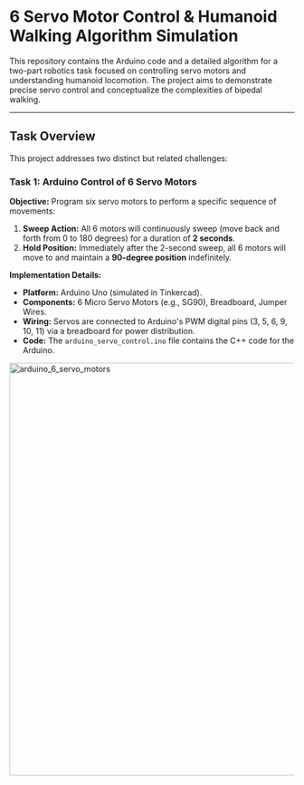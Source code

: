 # 6 Servo Motor Control & Humanoid Walking Algorithm Simulation

This repository contains the Arduino code and a detailed algorithm for a two-part robotics task focused on controlling servo motors and understanding humanoid locomotion. The project aims to demonstrate precise servo control and conceptualize the complexities of bipedal walking.

---

## Task Overview

This project addresses two distinct but related challenges:

### Task 1: Arduino Control of 6 Servo Motors

**Objective:** Program six servo motors to perform a specific sequence of movements:
1.  **Sweep Action:** All 6 motors will continuously sweep (move back and forth from 0 to 180 degrees) for a duration of **2 seconds**.
2.  **Hold Position:** Immediately after the 2-second sweep, all 6 motors will move to and maintain a **90-degree position** indefinitely.

**Implementation Details:**
* **Platform:** Arduino Uno (simulated in Tinkercad).
* **Components:** 6 Micro Servo Motors (e.g., SG90), Breadboard, Jumper Wires.
* **Wiring:** Servos are connected to Arduino's PWM digital pins (3, 5, 6, 9, 10, 11) via a breadboard for power distribution.
* **Code:** The `arduino_servo_control.ino` file contains the C++ code for the Arduino.

<img width="1440" height="729" alt="arduino_6_servo_motors" src="https://github.com/user-attachments/assets/814411ee-9c29-4867-9066-5ef8b4a65214" />
